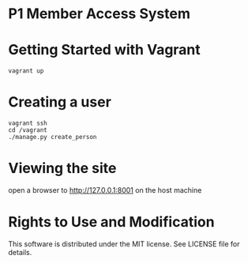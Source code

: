 P1 Member Access System
========================

Getting Started with Vagrant
============================

    vagrant up

Creating a user
===============

    vagrant ssh
    cd /vagrant
    ./manage.py create_person

Viewing the site
================

open a browser to http://127.0.0.1:8001 on the host machine

Rights to Use and Modification
==============================

This software is distributed under the MIT license. See LICENSE file for details.
